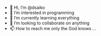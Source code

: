 - 👋 Hi, I’m @dsaiko
- 👀 I’m interested in programming
- 🌱 I’m currently learning everything
- 💞️ I’m looking to collaborate on anything
- 📫 How to reach me only the God knows ...

<!---
dsaiko/dsaiko is a ✨ special ✨ repository because its `README.md` (this file) appears on your GitHub profile.
You can click the Preview link to take a look at your changes.
--->
